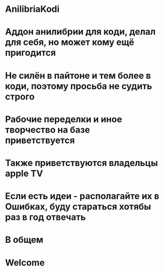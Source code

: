 # AnilibriaKodi
# Аддон анилибрии для коди, делал для себя, но может кому ещё пригодится 
# Не силён в пайтоне и тем более в коди, поэтому просьба не судить строго
# Рабочие переделки и иное творчество на базе приветствуется
# Также приветствуются владельцы apple TV
# Если есть идеи - располагайте их в Ошибках, буду стараться хотябы раз в год отвечать
# В общем
#     Welcome
